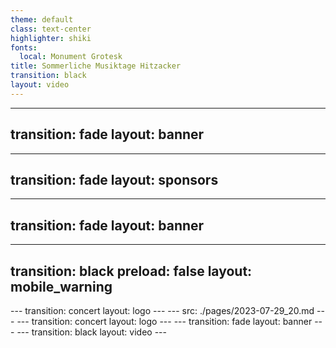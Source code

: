 ```yaml
---
theme: default
class: text-center
highlighter: shiki
fonts:
  local: Monument Grotesk
title: Sommerliche Musiktage Hitzacker
transition: black
layout: video
---
```

---
transition: fade
layout: banner
---
---
transition: fade
layout: sponsors
---
---
transition: fade
layout: banner
---
---
transition: black
preload: false
layout: mobile_warning
---
<AudioPlayer audioSrc="./img/audio_aler.mp3" />
---
transition: concert
layout: logo
---
---
src: ./pages/2023-07-29_20.md
---
---
transition: concert
layout: logo
---
---
transition: fade
layout: banner
---
---
transition: black
layout: video
---